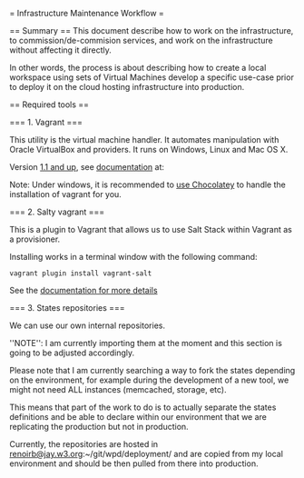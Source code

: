 = Infrastructure Maintenance Workflow =

== Summary ==
This document describe how to work on the infrastructure, to commission/de-commision services, and work on the infrastructure without affecting it directly.

In other words, the process is about describing how to create a local workspace using sets of Virtual Machines develop a specific use-case prior to deploy it on the cloud hosting infrastructure into production.


== Required tools ==

=== 1. Vagrant ===

This utility is the virtual machine handler. It automates manipulation with Oracle VirtualBox and providers. It runs on Windows, Linux and Mac OS X.

Version [1.1 and up][1], see [documentation][0] at: 

  [0]: http://docs.vagrantup.com/v2/installation/index.html
  [1]: http://www.vagrantup.com/
  [2]: http://chocolatey.org/packages/vagrant

Note: Under windows, it is recommended to [use Chocolatey][2] to handle the installation of vagrant for you.



=== 2. Salty vagrant ===

This is a plugin  to Vagrant that allows us to use Salt Stack within Vagrant as a provisioner.

Installing works in a terminal window with the following command:

    vagrant plugin install vagrant-salt

See the [documentation for more details][3]

  [3]: https://github.com/saltstack/salty-vagrant



=== 3. States repositories ===

We can use our own internal repositories. 

''NOTE'': I am currently importing them at the moment and this section is going to be adjusted accordingly.

Please note that I am currently searching a way to fork the states depending on the environment, for example during the development of a new tool, we might not need ALL instances (memcached, storage, etc). 

This means that part of the work to do is to actually separate the states definitions and be able to declare within our environment that we are replicating the production but not in production.

Currently, the repositories are hosted in renoirb@jay.w3.org:~/git/wpd/deployment/  and are copied from my local environment and should be then pulled from there into production.